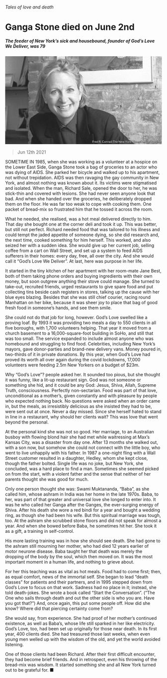 ###### Tales of love and death

# Ganga Stone died on June 2nd 

##### The feeder of New York’s sick and housebound, founder of God’s Love We Deliver, was 79 

![image](images/20210612_OBP001_1.jpg) 

> Jun 12th 2021 

SOMETIME IN 1985, when she was working as a volunteer at a hospice on the Lower East Side, Ganga Stone took a bag of groceries to an actor who was dying of AIDS. She parked her bicycle and walked up to his apartment, not without trepidation. AIDS was then ravaging the gay community in New York, and almost nothing was known about it. Its victims were stigmatised and isolated. When the man, Richard Sale, opened the door to her, he was stick-thin and covered with lesions. She had never seen anyone look that bad. And when she handed over the groceries, he deliberately dropped them on the floor. He was far too weak to cope with cooking them. One packet of bread-mix so frustrated him that he tossed it across the room.

What he needed, she realised, was a hot meal delivered directly to him. That day she bought one at the corner deli and took it up. This was better, but still not perfect. Richard needed food that was tailored to his illness and could tempt the jaded appetite of someone dying, so she did research and, the next time, cooked something for him herself. This worked, and also seized her with a sudden idea. She would give up her current job, selling coffee from a cart on Wall Street, and set up a system to feed AIDS sufferers in their homes: every day, free, all over the city. And she would call it “God’s Love We Deliver”. At last, here was purpose in her life.


It started in the tiny kitchen of her apartment with her room-mate Jane Best, both of them taking phone orders and buying ingredients with their own money, but soon outgrew anything their stove could manage. She turned to take-out, recruited friends, urged restaurants to give spare food and put collecting tins beside cash registers in stores, talking up the cause with her blue eyes blazing. Besides that she was still chief courier, racing round Manhattan on her bike, because it was sheer joy to place that bag of good fresh food in someone’s hands, and see them smile.

She could not do that job for long, however. God’s Love swelled like a proving loaf. By 1993 it was providing two meals a day to 550 clients in all five boroughs, with 1,700 volunteers helping. That year it moved from a church basement to a 16,000-square-foot building in SoHo, and still that was too small. The service expanded to include almost anyone who was homebound and struggling to find food. Celebrities, including New York’s mayors, gave donor-parties and brand-new delivery vans. Money poured in, two-thirds of it in private donations. By this year, when God’s Love had proved its worth all over again during the covid lockdowns, 17,000 volunteers were feeding 2.5m New Yorkers on a budget of $23m.

Why “God’s Love”? people asked her. It sounded too pious, but she thought it was funny, like a lit-up restaurant sign. God was not someone or something she hid, and it could be any God: Jesus, Shiva, Allah, Supreme Truth, consciousness. Perfectly non-sectarian. Food was part of that love, unconditional as a mother’s, given constantly and with pleasure by people who expected nothing back. No questions were asked when an order came in, but the meals, as irresistibly delicious as she insisted they had to be, were sent out at once. Never a day missed. Since she herself hated to stand in line in a restaurant, why should her clients wait? This was love that went beyond the personal.

At the personal kind she was not so good. Her marriage, to an Australian busboy with flowing blond hair she had met while waitressing at Max’s Kansas City, was a disaster from day one. After 13 months she walked out, with a son now, but somehow she could not connect with the little boy, who went to live unhappily with his father. In 1987 a one-night fling with a Wall Street customer resulted in a daughter, Hedley, whom she kept close, though the father bolted. Single life was no joke, but New York, she concluded, was a hard place to find a man. Sometimes she seemed picked on from the start, with a violent father and the sense that neither of her parents thought she was good for much.

Only one person thought she was: Swami Muktananda, “Baba”, as she called him, whose ashram in India was her home in the late 1970s. Baba, to her, was part of that greater and universal love she longed to enter into. It was he who called her Ganga after the Ganges, the ever-surging energy of Shiva. After his death she wore a red bindi for a year and bought a wedding ring, as though she had been his wife. But this spiritual marriage was tough, too. At the ashram she scrubbed stone floors and did not speak for almost a year. And when she bowed before Baba, he sometimes hit her. She took it as a gift, a training in self-control.

His more lasting training was in how she should see death. She had gone to the ashram still mourning her mother, who had died 12 years earlier of motor neurone disease. Baba taught her that death was merely the dropping of the body by the soul, which then moved on. It was the most important moment in a human life, and nothing to grieve about.

For her this teaching was as vital as hot meals. Food had to come first; then, as equal comfort, news of the immortal self. She began to lead “death classes” for patients and their partners, and in 1995 stepped down from God’s Love to focus on that work. Sadness had no place in it; instead, she told death-jokes. She wrote a book called “Start the Conversation”. (“The One who sails through death and out the other side is who you are. Have you got that?”) And, once again, this put some people off. How did she know? Where did that piercing certainty come from?

She would say, from experience. She had proof of her mother’s continued existence, as well as Baba’s, whose life still sparked in her like electricity. God’s Love, too, had been set up originally for those near death. In its first year, 400 clients died. She had treasured those last weeks, when even young men welled up with the wisdom of the old, and yet the world avoided listening.

One of those clients had been Richard. After their first difficult encounter, they had become brief friends. And in retrospect, even his throwing of the bread-mix was wisdom. It started something she and all New York turned out to be grateful for. ■

